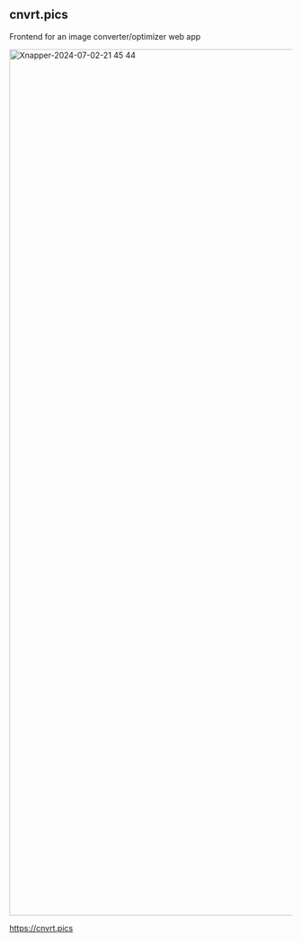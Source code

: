 ## cnvrt.pics

Frontend for an image converter/optimizer web app

<img width="1539" alt="Xnapper-2024-07-02-21 45 44" src="https://github.com/prplx/cnvrt-pics-client/assets/2864594/d887676d-f1c2-4996-8034-cf8a49d017cf">

https://cnvrt.pics

